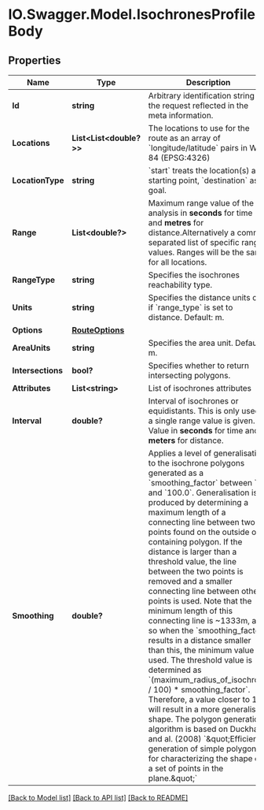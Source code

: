 # IO.Swagger.Model.IsochronesProfileBody
## Properties

Name | Type | Description | Notes
------------ | ------------- | ------------- | -------------
**Id** | **string** | Arbitrary identification string of the request reflected in the meta information. | [optional] 
**Locations** | **List&lt;List&lt;double?&gt;&gt;** | The locations to use for the route as an array of &#x60;longitude/latitude&#x60; pairs in WGS 84 (EPSG:4326) | 
**LocationType** | **string** | &#x60;start&#x60; treats the location(s) as starting point, &#x60;destination&#x60; as goal. | [optional] [default to LocationTypeEnum.Start]
**Range** | **List&lt;double?&gt;** | Maximum range value of the analysis in **seconds** for time and **metres** for distance.Alternatively a comma separated list of specific range values. Ranges will be the same for all locations. | 
**RangeType** | **string** | Specifies the isochrones reachability type. | [optional] [default to RangeTypeEnum.Time]
**Units** | **string** | Specifies the distance units only if &#x60;range_type&#x60; is set to distance. Default: m.  | [optional] [default to UnitsEnum.M]
**Options** | [**RouteOptions**](RouteOptions.md) |  | [optional] 
**AreaUnits** | **string** | Specifies the area unit. Default: m.  | [optional] [default to AreaUnitsEnum.M]
**Intersections** | **bool?** | Specifies whether to return intersecting polygons.  | [optional] [default to false]
**Attributes** | **List&lt;string&gt;** | List of isochrones attributes | [optional] 
**Interval** | **double?** | Interval of isochrones or equidistants. This is only used if a single range value is given. Value in **seconds** for time and **meters** for distance. | [optional] 
**Smoothing** | **double?** | Applies a level of generalisation to the isochrone polygons generated as a &#x60;smoothing_factor&#x60; between &#x60;0&#x60; and &#x60;100.0&#x60;. Generalisation is produced by determining a maximum length of a connecting line between two points found on the outside of a containing polygon. If the distance is larger than a threshold value, the line between the two points is removed and a smaller connecting line between other points is used. Note that the minimum length of this connecting line is ~1333m, and so when the &#x60;smoothing_factor&#x60; results in a distance smaller than this, the minimum value is used. The threshold value is determined as &#x60;(maximum_radius_of_isochrone / 100) * smoothing_factor&#x60;. Therefore, a value closer to 100 will result in a more generalised shape. The polygon generation algorithm is based on Duckham and al. (2008) &#x60;\&quot;Efficient generation of simple polygons for characterizing the shape of a set of points in the plane.\&quot;&#x60; | [optional] 

[[Back to Model list]](../README.md#documentation-for-models) [[Back to API list]](../README.md#documentation-for-api-endpoints) [[Back to README]](../README.md)

